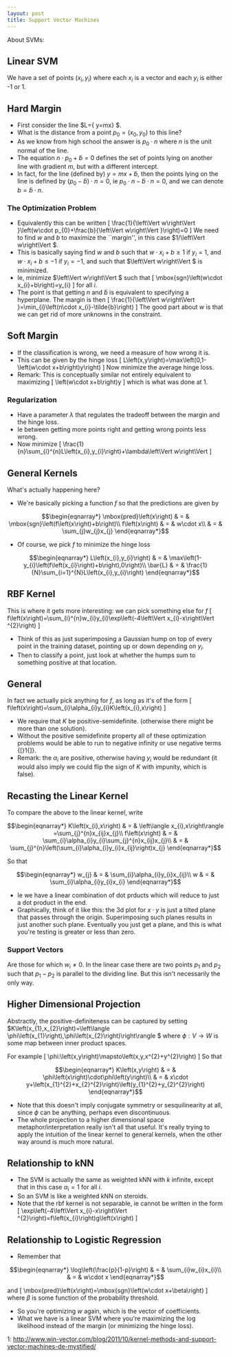 ```yaml
---
layout: post
title: Support Vector Machines
---
```


About SVMs:

<script type="text/javascript" async
  src="https://cdn.mathjax.org/mathjax/latest/MathJax.js?config=TeX-MML-AM_CHTML">
</script>


## Linear SVM

We have a set of points $\left(x_i,y_i\right)$ where each $x_{i}$
is a vector and each $y_{i}$ is either -1 or 1.


## Hard Margin

* First consider the line $L=\{ y=mx\} $.
* What is the distance from a point $p_{0}=\left(x_{0},y_{0}\right)$
to this line?
* As we know from high school the answer is $p_{0}\cdot n$ where $n$
is the unit normal of the line. 
* The equation $n\cdot p_{0}+\tilde{b}=0$ defines the set of points
lying on another line with gradient $m$, but with a different intercept. 
* In fact, for the line (defined by) $y=mx+\tilde{b}$, then the points
lying on the line is defined by $\left(p_{0}-\tilde{b}\right)\cdot n=0$,
ie $p_{0}\cdot n-\tilde{b}\cdot n=0$, and we can denote $b=\tilde{b}\cdot n$. 


### The Optimization Problem

* Equivalently this can be written 
\[
\frac{1}{\left\Vert w\right\Vert }\left(w\cdot p_{0}+\frac{b}{\left\Vert w\right\Vert }\right)=0
\]
We need to find $w$ and $b$ to maximize the ``margin'', in this
case $1/\left\Vert w\right\Vert $. 
* This is basically saying find $w$ and $b$ such that $w\cdot x_{i}+b\geq1$
if $y_{i}=1$, and $w\cdot x_{i}+b\leq-1$ if $y_{i}=-1$, and such
that $\left\Vert w\right\Vert $ is minimized. 
* Ie, minimize $\left\Vert w\right\Vert $ such that 
\[
\mbox{sgn}\left(w\cdot x_{i}+b\right)=y_{i}
\]
for all $i$.
* The point is that getting $n$ and $\tilde{b}$ is equivalent to specifying
a hyperplane. The margin is then 
\[
\frac{1}{\left\Vert w\right\Vert }=\min_{i}\left(n\cdot x_{i}-\tilde{b}\right)
\]
The good part about $w$ is that we can get rid of more unknowns in
the constraint. 


## Soft Margin

* If the classification is wrong, we need a measure of how wrong it
is.
* This can be given by the hinge loss
\[
L\left(x,y\right)=\max\left(0,1-\left(w\cdot x+b\right)y\right)
\]
Now minimize the average hinge loss.
* Remark: This is conceptually similar not entirely equivalent to maximizing
\[
\left(w\cdot x+b\right)y
\]
which is what was done at 1. 


### Regularization

* Have a parameter $\lambda$ that regulates the tradeoff between the
margin and the hinge loss.
* Ie between getting more points right and getting wrong points less
wrong.
* Now minimize
\[
\frac{1}{n}\sum_{i}^{n}L\left(x_{i},y_{i}\right)+\lambda\left\Vert w\right\Vert 
\]



## General Kernels

What's actually happening here?

* We're basically picking a function $f$ so that the predictions are
given by 

$$\begin{eqnarray*}
\mbox{pred}\left(x\right) & = & \mbox{sgn}\left(f\left(x\right)+b\right)\\
f\left(x\right) & = & w\cdot x\\
 & = & \sum_{j}w_{j}x_{j}
\end{eqnarray*}$$

* Of course, we pick $f$ to minimize the hinge loss

$$\begin{eqnarray*}
L\left(x_{i},y_{i}\right) & = & \max\left(1-y_{i}\left(f\left(x_{i}\right)+b\right),0\right)\\
\bar{L} & = & \frac{1}{N}\sum_{i=1}^{N}L\left(x_{i},y_{i}\right)
\end{eqnarray*}$$



## RBF Kernel

This is where it gets more interesting: we can pick something else
for $f$
\[
f\left(x\right)=\sum_{i}^{n}w_{i}y_{i}\exp\left(-4\left\Vert x_{i}-x\right\Vert ^{2}\right)
\]


* Think of this as just superimposing a Gaussian hump on top of every
point in the training dataset, pointing up or down depending on $y_{i}$. 
* Then to classify a point, just look at whether the humps sum to something
positive at that location. 


## General

In fact we actually pick anything for $f$, as long as it's of the
form 
\[
f\left(x\right)=\sum_{i}\alpha_{i}y_{i}K\left(x_{i},x\right)
\]


* We require that $K$ be positive-semidefinite. (otherwise there might
be more than one solution). 
* Without the positive semidefinite property all of these optimization
problems would be able to run to negative infinity or use negative terms {[}1{]}.
* Remark: the $\alpha_{i}$ are positive, otherwise having $y_{i}$
would be redundant (it would also imply we could flip the sign of
$K$ with impunity, which is false). 


## Recasting the Linear Kernel

To compare the above to the linear kernel, write 

$$\begin{eqnarray*}
K\left(x_{i},x\right) & = & \left\langle x_{i},x\right\rangle =\sum_{j}^{n}x_{ij}x_{j}\\
f\left(x\right) & = & \sum_{i}\alpha_{i}y_{i}\sum_{j}^{n}x_{ij}x_{j}\\
 & = & \sum_{j}^{n}\left(\sum_{i}\alpha_{i}y_{i}x_{ij}\right)x_{j}
\end{eqnarray*}$$

So that 

$$\begin{eqnarray*}
w_{j} & = & \sum_{i}\alpha_{i}y_{i}x_{ij}\\
w & = & \sum_{i}\alpha_{i}y_{i}x_{i}
\end{eqnarray*}$$


* Ie we have a linear combination of dot prducts which will reduce to
just a dot product in the end.
* Graphically, think of it like this: the 3d plot for $x\cdot y$ is
just a tilted plane that passes through the origin. Superimposing
such planes results in just another such plane. Eventually you just
get a plane, and this is what you're testing is greater or less than
zero. 


### Support Vectors

Are those for which $w_{i}\neq0$. In the linear case there are two
points $p_{1}$ and $p_{2}$ such that $p_{1}-p_{2}$ is parallel
to the dividing line. But this isn't necessarily the only way. 


## Higher Dimensional Projection

Abstractly, the positive-definiteness can be captured by setting $K\left(x_{1},x_{2}\right)=\left\langle \phi\left(x_{1}\right),\phi\left(x_{2}\right)\right\rangle $
where $\phi:V\to W$ is some map between inner product spaces. 

For example
\[
\phi:\left(x,y\right)\mapsto\left(x,y,x^{2}+y^{2}\right)
\]
So that 

$$\begin{eqnarray*}
K\left(x,y\right) & = & \phi\left(x\right)\cdot\phi\left(y\right)\\
 & = & x\cdot y+\left(x_{1}^{2}+x_{2}^{2}\right)\left(y_{1}^{2}+y_{2}^{2}\right)
\end{eqnarray*}$$


* Note that this doesn't imply conjugate symmetry or sesquilinearity
at all, since $\phi$ can be anything, perhaps even discontinuous. 
* The whole projection to a higher dimensional space metaphor/interpretation
really isn't all that useful. It's really trying to apply the intuition
of the linear kernel to general kernels, when the other way around
is much more natural. 


## Relationship to kNN

* The SVM is actually the same as weighted kNN with $k$ infinite, except
that in this case $\alpha_{i}=1$ for all $i$. 
* So an SVM is like a weighted kNN on steroids. 
* Note that the rbf kernel is not separable, ie cannot be written in
the form 
\[
\exp\left(-4\left\Vert x_{i}-x\right\Vert ^{2}\right)=f\left(x_{i}\right)g\left(x\right)
\]



## Relationship to Logistic Regression

* Remember that

$$\begin{eqnarray*}
\log\left(\frac{p}{1-p}\right) & = & \sum_{i}w_{i}x_{i}\\
 & = & w\cdot x
\end{eqnarray*}$$

and
\[
\mbox{pred}\left(x\right)=\mbox{sgn}\left(w\cdot x+\beta\right)
\]
where $\beta$ is some function of the probability threshold. 

* So you're optimizing $w$ again, which is the vector of coefficients. 
* What we have is a linear SVM where you're maximizing the log likelihood
instead of the margin (or minimizing the hinge loss). 

1: http://www.win-vector.com/blog/2011/10/kernel-methods-and-support-vector-machines-de-mystified/

